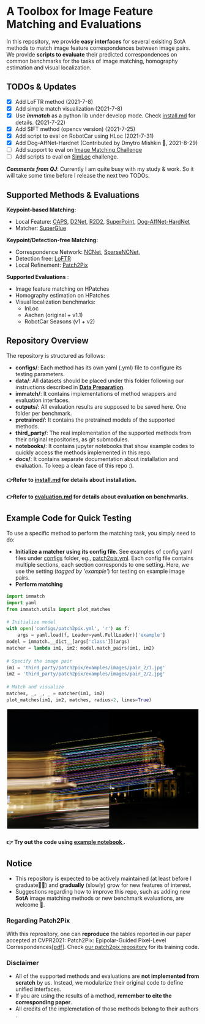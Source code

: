 # A Toolbox for Image Feature Matching and Evaluations 
In this repository, we provide **easy interfaces** for several exisiting SotA methods to match image feature correspondences between image pairs.
We provide **scripts to evaluate** their predicted correspondences on common benchmarks for the tasks of image matching, homography estimation and visual localization.

## TODOs & Updates
- [x] Add LoFTR method (2021-7-8)
- [x] Add simple match visualization (2021-7-8)
- [x] Use ***immatch*** as a python lib under develop mode. Check [install.md](docs/install.md) for details. (2021-7-22)
- [x] Add SIFT method (opencv version) (2021-7-25)
- [x] Add script to eval on RobotCar using HLoc (2021-7-31)
- [x] Add Dog-AffNet-Hardnet (Contributed by Dmytro Mishkin 👏, 2021-8-29)
- [ ] Add support to eval on [Image Matching Challenge](https://www.cs.ubc.ca/research/image-matching-challenge/current/data)
- [ ] Add scripts to eval on [SimLoc](https://github.com/simlocmatch/simlocmatch-benchmark) challenge.

***Comments from QJ***: Currently I am quite busy with my study & work. So it will take some time before I release the next two TODOs.

## Supported Methods & Evaluations 
**Keypoint-based Matching:**
 - Local Feature:
[CAPS](https://arxiv.org/abs/2004.13324), [D2Net](https://arxiv.org/abs/1905.03561),  [R2D2](https://arxiv.org/abs/1906.06195), [SuperPoint](https://arxiv.org/abs/1712.07629), [Dog-AffNet-HardNet](https://arxiv.org/abs/1711.06704)
 - Matcher: [SuperGlue](https://arxiv.org/abs/1911.11763)

**Keypoint/Detection-free Matching:**
 - Correspondence Network:  [NCNet](https://arxiv.org/abs/1810.10510),  [SparseNCNet](https://arxiv.org/pdf/2004.10566.pdf),
 - Detection free: [LoFTR](https://zju3dv.github.io/loftr/)
 - Local Refinement: [Patch2Pix](https://arxiv.org/abs/2012.01909)

**Supported Evaluations** :
- Image feature matching on HPatches
- Homography estimation on HPatches
- Visual localization benchmarks: 
	- InLoc
	- Aachen (original + v1.1)
	- RobotCar Seasons (v1 + v2) 

## Repository Overview
The repository is structured as follows:
 - **configs/**: Each method has its own yaml (.yml) file to configure its testing parameters. 
 - **data/**: All datasets should be placed under this folder following our instructions described in **[Data Preparation](docs/evaluation.md#data-preparation)**.
 - **immatch/**: It contains implementations of method wrappers  and evaluation interfaces.
 - **outputs/**: All evaluation results are supposed to be saved here. One folder per benchmark.
 - **pretrained/**: It contains the pretrained models of the supported methods. 
 - **third_party/**: The real implementation of the supported methods from their original repositories, as git submodules.
 - **notebooks/**: It contains jupyter notebooks that show example codes to quickly access the methods implemented in this repo. 
 - **docs/**: It contains separate documentation  about installation and evaluation. To keep a clean face of this repo :).

#### 👉Refer to [install.md](docs/install.md) for details about installation.
#### 👉Refer to [evaluation.md](docs/evaluation.md) for details about evaluation on benchmarks.

## Example Code for Quick Testing
To use a specific method to perform the matching task, you simply need to do:
-  **Initialize a matcher using its config file.**  See examples of config yaml files under [configs](configs/) folder, eg., [patch2pix.yml](configs/patch2pix.yml).  Each config file contains multiple sections, each section corresponds to one setting. Here, we use the setting (*tagged by 'example'*) for testing on example image pairs.
- **Perform matching**
```python
import immatch
import yaml
from immatch.utils import plot_matches

# Initialize model
with open('configs/patch2pix.yml', 'r') as f:
    args = yaml.load(f, Loader=yaml.FullLoader)['example']
model = immatch.__dict__[args['class']](args)
matcher = lambda im1, im2: model.match_pairs(im1, im2)

# Specify the image pair
im1 = 'third_party/patch2pix/examples/images/pair_2/1.jpg'
im2 = 'third_party/patch2pix/examples/images/pair_2/2.jpg'

# Match and visualize
matches, _, _, _ = matcher(im1, im2)    
plot_matches(im1, im2, matches, radius=2, lines=True)
```
![example matches](docs/patch2pix_example_matches.png)

#### 👉 Try out the code using [example notebook ](notebooks/visualize_matches_on_example_pairs.ipynb).

## Notice
- This repository is expected to be actively maintained  (at least before I graduate🤣🤣)  and **gradually** (slowly) grow for new features of interest.
- Suggestions regarding how to improve this repo, such as adding new **SotA** image matching methods or new benchmark evaluations, are welcome 👏.

### Regarding Patch2Pix
With this reprository, one can **reproduce** the tables reported in our  paper accepted at CVPR2021: Patch2Pix: Epipolar-Guided Pixel-Level Correspondences[[pdf]](https://arxiv.org/abs/2012.01909).  Check [our patch2pix repository](https://github.com/GrumpyZhou/patch2pix) for its training code.

###  Disclaimer 
-  All of the supported methods and evaluations are **not implemented from scratch**  by us.  Instead, we modularize their original code to define unified interfaces.
- If you are using the results of a method, **remember to cite the corresponding paper**.
- All credits of the implemetation of those methods belong to their authors .
